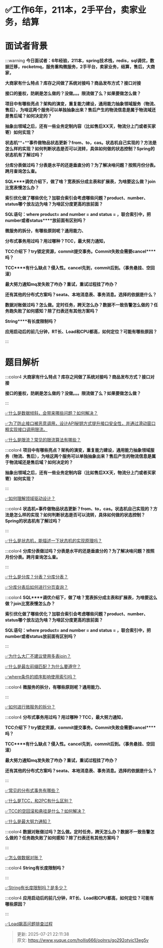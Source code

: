 # ✅工作6年，211本，2手平台，卖家业务，结算

# 面试者背景


:::warning
**今日面试者：****6****年经验，****211****本，****spring****技术栈，****redis****，****sql****调优，数据迁移，****rocketmq****，服务重构微服务，****2****手平台，卖家业务，结算，售后，大商家，**

**大商家有什么特点？库存之间做了系统对接吗？商品发布方式？接口对接**

**接口的鉴权，防刷是怎么做的？没做。。。限流做了么？如果要做怎么做？**

**项目中有哪些亮点？架构的演变，重复能力建设，通用能力抽象领域服务（物流、售后），为啥这两个服务可以单独抽象出来？售后产生的物流信息是属于物流域还是售后域？如何决定的？**

**抽象出领域之后，还有一些业务定制内容（比如售后****XX****天，物流分上门或者买家寄）如何实现？**

**状态机****+****事件做物品状态更新？****from****、****to****，****cas****。状态机自己实现的？方法是怎么样的实现？如何判断状态是否可以流转，具体如何做的状态控制？****Spring****的状态机有了解过吗？**

**分库分表做过吗？分表是水平的还是垂直分的？为了解决啥问题？按照月份分表。跨月查询怎么查。**

**SQL****调优介绍下，做了啥？宽表拆分成主表和扩展表，为啥要这么做？****join****比宽表慢怎么办？**

**索引优化做了哪些优化？加联合索引会考虑哪些问题？****product****、****number****、****status****哪个放左边为啥？为啥区分度更高的放前面？**

**SQL****语句：****where product= and number = and status = ****，联合索引中，把****number****或者****status****放前面有区别吗？**

**微服务的拆分，有哪些原则呢？通用能力、**

**分布式事务用过吗？用过哪种？****TCC****，最大努力通知，**

**TCC****介绍下？****try****锁定资源，****commit****提交事务。****Commit****失败会需要****cancel****吗？**

**TCC****有什么缺点？侵入性。****cancel****先到，****commit****后到。（事务悬挂、空回滚）**

**最大努力通知****mq****发失败了咋办？重试，重试过程挂了咋办？**

**还有其他的分布式方案吗？****seata****、本地消息表、事务消息。选择的依据是什么？**

**数据对账做过吗？怎么做。定时任务，跨天怎么办？数据不一致告警怎么做的？任务跑失败了如何感知？除了扫表还有其他方案吗？**

**String****有长度限制吗？**

**应用启动后的前几分钟，RT长、Load和CPU都高，如何定位？可能有哪些原因？**

:::

# 题目解析


:::color4
**大商家有什么特点？库存之间做了系统对接吗？商品发布方式？接口对接**

**接口的鉴权，防刷是怎么做的？没做。。。限流做了么？如果要做怎么做？**

:::



[✅什么是数据倾斜，会带来哪些问题？如何解决？](https://www.yuque.com/hollis666/oolnrs/fue0vmwupk5zps37)



[✅为了防止接口被恶意调用，设计API秘钥方式提升接口安全性，并通过滑动窗口粗实现接口调用限流。](https://www.yuque.com/hollis666/oolnrs/nvfqzrus72dsztd0)



[✅什么是限流？常见的限流算法有哪些？](https://www.yuque.com/hollis666/oolnrs/aw1zho)



:::color4
**项目中有哪些亮点？架构的演变，重复能力建设，通用能力抽象领域服务（物流、售后），为啥这两个服务可以单独抽象出来？售后产生的物流信息是属于物流域还是售后域？如何决定的？**

**抽象出领域之后，还有一些业务定制内容（比如售后XX天，物流分上门或者买家寄）如何实现？**

:::



[✅如何理解领域驱动设计？](https://www.yuque.com/hollis666/oolnrs/va4c30q96o2uy3f3)





:::color4
**状态机+事件做物品状态更新？from、to，cas。状态机自己实现的？方法是怎么样的实现？如何判断状态是否可以流转，具体如何做的状态控制？Spring的状态机有了解过吗？**

:::



[✅什么是状态机，能描述一下状态机的实现原理吗？](https://www.yuque.com/hollis666/oolnrs/cg7ymuivx7lyubcb)



:::color4
**分库分表做过吗？分表是水平的还是垂直分的？为了解决啥问题？按照月份分表。跨月查询怎么查。**

:::



[✅什么是分库？分表？分库分表？](https://www.yuque.com/hollis666/oolnrs/wpus0g)



[✅分库分表后如何进行分页查询？](https://www.yuque.com/hollis666/oolnrs/znu3byuscn503ags)



:::color4
**SQL****调优介绍下，做了啥？宽表拆分成主表和扩展表，为啥要这么做？****join****比宽表慢怎么办？**

**索引优化做了哪些优化？加联合索引会考虑哪些问题？****product****、****number****、****status****哪个放左边为啥？为啥区分度更高的放前面？**

**SQL语句：where product= and number = and status = ，联合索引中，把number或者status放前面有区别吗？**

:::



[✅为什么大厂不建议使用多表join？](https://www.yuque.com/hollis666/oolnrs/qt4krg)



[✅什么是最左前缀匹配？为什么要遵守？](https://www.yuque.com/hollis666/oolnrs/cc9mglopp4nigg59)



[✅where条件的顺序影响使用索引吗？](https://www.yuque.com/hollis666/oolnrs/nwm3ry85o8l0gega)





:::color4
**微服务的拆分，有哪些原则呢？通用能力、**

:::





[✅如何进行微服务的拆分？](https://www.yuque.com/hollis666/oolnrs/cts189q73h1ngk83)



:::color4
**分布式事务用过吗？用过哪种？****TCC****，最大努力通知，**

**TCC****介绍下？****try****锁定资源，****commit****提交事务。****Commit****失败会需要****cancel****吗？**

**TCC****有什么缺点？侵入性。****cancel****先到，****commit****后到。（事务悬挂、空回滚）**

**最大努力通知****mq****发失败了咋办？重试，重试过程挂了咋办？**

**还有其他的分布式方案吗？seata、本地消息表、事务消息。选择的依据是什么？**

:::



[✅常见的分布式事务有哪些？](https://www.yuque.com/hollis666/oolnrs/yr0lu6)



[✅什么是TCC，和2PC有什么区别？](https://www.yuque.com/hollis666/oolnrs/xhvbak3ouy6xqiml)



[✅TCC的空回滚和悬挂是什么？如何解决？](https://www.yuque.com/hollis666/oolnrs/cu01a1g1xxn2v52u)



[✅什么是最大努力通知？](https://www.yuque.com/hollis666/oolnrs/akhq6shbaqc61s5n)





:::color4
**数据对账做过吗？怎么做。定时任务，跨天怎么办？数据不一致告警怎么做的？任务跑失败了如何感知？除了扫表还有其他方案吗？**

:::



[✅怎么做数据对账？](https://www.yuque.com/hollis666/oolnrs/vh0msbr3qrqzfrfm)



:::color4
**String有长度限制吗？**

:::



[✅String有长度限制吗？是多少？](https://www.yuque.com/hollis666/oolnrs/pr39b854mv6ftvr4)



:::color4
**应用启动后的前几分钟，RT长、Load和CPU都高，如何定位？可能有哪些原因？**

:::



[✅Load飙高问题排查过程](https://www.yuque.com/hollis666/oolnrs/uq7bul)





> 更新: 2025-07-21 22:11:38  
> 原文: <https://www.yuque.com/hollis666/oolnrs/go292otyic13eg5v>